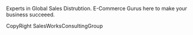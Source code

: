 Experts in Global Sales Distrubtion. E-Commerce Gurus here to make your business succeeed.

CopyRight SalesWorksConsultingGroup

